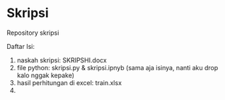 # Skripsi
Repository skripsi


Daftar Isi:
1. naskah skripsi: SKRIPSHI.docx
2. file python: skripsi.py & skripsi.ipnyb (sama aja isinya, nanti aku drop kalo nggak kepake)
3. hasil perhitungan di excel: train.xlsx
4. 
